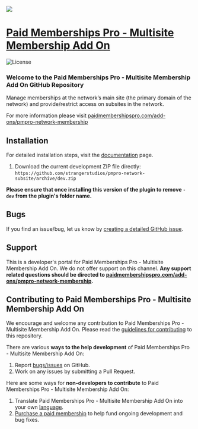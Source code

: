 ![](pmpro-multisite-membership-banner.jpg)

# [Paid Memberships Pro - Multisite Membership Add On](https://www.paidmembershipspro.com/add-ons/pmpro-network-membership/) #
[comment]: # (Generate badges from shields.io, only works for .org plugins to get other stats etc. We'd have to create our own endpoints for Premium plugins)

![License](https://img.shields.io/badge/license-GPL--3.0%2B-red.svg?style=flat-square)

### Welcome to the Paid Memberships Pro - Multisite Membership Add On GitHub Repository
Manage memberships at the network’s main site (the primary domain of the network) and provide/restrict access on subsites in the network.

For more information please visit [paidmembershipspro.com/add-ons/pmpro-network-membership](https://www.paidmembershipspro.com/add-ons/pmpro-network-membership/)

## Installation ##
For detailed installation steps, visit the [documentation](https://www.paidmembershipspro.com/add-ons/pmpro-network-membership/) page.

1. Download the current development ZIP file directly: `https://github.com/strangerstudios/pmpro-network-subsite/archive/dev.zip`

**Please ensure that once installing this version of the plugin to remove `-dev` from the plugin's folder name.**

## Bugs ##
If you find an issue/bug, let us know by [creating a detailed GitHub issue](https://github.com/strangerstudios/pmpro-network-subsite/issues/new).

## Support ##
This is a developer's portal for Paid Memberships Pro - Multisite Membership Add On. We do not offer support on this channel. **Any support related questions should be directed to [paidmembershipspro.com/add-ons/pmpro-network-membership](https://www.paidmembershipspro.com/add-ons/pmpro-network-membership/).**

## Contributing to Paid Memberships Pro - Multisite Membership Add On ##
We encourage and welcome any contribution to Paid Memberships Pro - Multisite Membership Add On. Please read the [guidelines for contributing](https://github.com/strangerstudios/paid-memberships-pro/blob/dev/.github/CONTRIBUTING.md) to this repository.

There are various **ways to the help development** of Paid Memberships Pro - Multisite Membership Add On:

1. Report [bugs/issues](https://github.com/strangerstudios/pmpro-network-subsite/issues/new) on GitHub.
2. Work on any issues by submitting a Pull Request.

Here are some ways for **non-developers to contribute** to Paid Memberships Pro - Multisite Membership Add On:

1. Translate Paid Memberships Pro - Multisite Membership Add On into your own [language](https://www.paidmembershipspro.com/paid-memberships-pro-in-your-language/).
2. [Purchase a paid membership](https://paidmembershipspro.com/pricing) to help fund ongoing development and bug fixes.